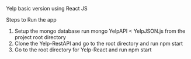 Yelp basic version using React JS

Steps to Run the app
1. Setup the mongo database run mongo YelpAPI < YelpJSON.js from the project root directory
2. Clone the Yelp-RestAPI and go to the root directory and run npm start
3. Go to the root directory for Yelp-React and run npm start
